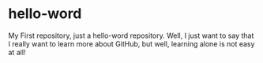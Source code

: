 # hello-word
My First repository, just a hello-word repository.
Well, I just want to say that I really want to learn more about GitHub, but well, learning alone is not easy at all!
